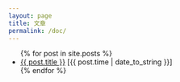 ```yaml
---
layout: page
title: 文章
permalink: /doc/
---
```


<ul>
  {% for post in site.posts %}
    <li>
      <a href="{{ post.url }}">{{ post.title }}</a> [{{ post.time | date_to_string }}]
    </li>
  {% endfor %}
</ul>

